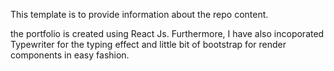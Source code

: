 This template is to provide information about the repo content.

the portfolio is created using React Js. Furthermore, I have also incoporated Typewriter for the typing effect and little bit of bootstrap for render components in easy fashion.
